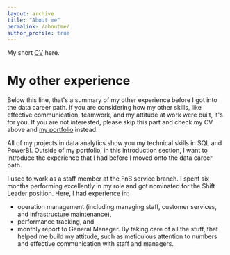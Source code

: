 ```yaml
---
layout: archive
title: "About me"
permalink: /aboutme/
author_profile: true
---
```

My short [CV](files/CV.pdf) here.


# My other experience

Below this line, that's a summary of  my other experience before I got into the data career path. If you are considering how my other skills, like effective communication, teamwork, and my attitude at work were built, it's for you. If you are not interested, please skip this part and check my CV above and [my portfolio](https://trannphuocloc.github.io/portfolio/) instead.

All of my projects in data analytics show you my technical skills in SQL and PowerBI. Outside of my portfolio, in this introduction section, I want to introduce the experience that I had before I moved onto the data career path.

I used to work as a staff member at the FnB service branch. I spent six months performing excellently in my role and got nominated for the Shift Leader position. Here, I had experience in: 
- operation management (including managing staff, customer services, and infrastructure maintenance),
- performance tracking, and 
- monthly report to General Manager.
By taking care of all the stuff, that helped me build my attitude, such as meticulous attention to numbers and effective communication with staff and managers.
